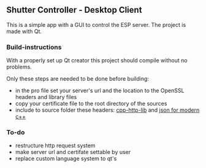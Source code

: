 ## Shutter Controller - Desktop Client

This is a simple app with a GUI to control the ESP server. The project is made with Qt.

### Build-instructions
With a properly set up Qt creator this project should compile without no problems.
 
Only these steps are needed to be done before building:
* in the pro file set your server's url and the location to the OpenSSL headers and library files
* copy your certificate file to the root directory of the sources
* include to source folder these headers: [cpp-http-lib](https://github.com/yhirose/cpp-httplib) and [json for modern c++](https://github.com/nlohmann/json)


### To-do
* restructure http request system
* make server url and certifate settable by user
* replace custom language system to qt's
